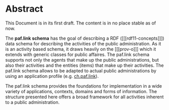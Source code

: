 # Abstract

<aside class="warning" title="Draft">
This Document is in its first draft. The content is in no place stable as of now.
</aside>

The **paf.link schema** has the goal of describing a RDF ([[[rdf11-concepts]]]) data schema for describing the activities of the public administration. As it is an activity based schema, it draws heavily on the [[[prov-o]]] which it extends with generic classes for public affaires. The paf.link schema supports not only the agents that make up the public administrations, but also their activities and the entities (items) that make up their activities. The paf.link schema allows to be adapted to actual public administrations by using an application profile (e.g. [ch.paf.link](#ch-paf-link)).

The paf.link schema provides the foundations for implementation in a wide variety of applications, contexts, domains and forms of information. The structure presented here offers a broad framework for all activities inherent to a public administration.
